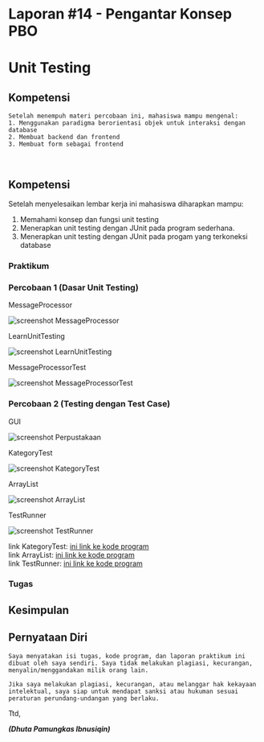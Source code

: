 # Laporan #14 - Pengantar Konsep PBO

# Unit Testing

## Kompetensi

	Setelah menempuh materi percobaan ini, mahasiswa mampu mengenal:  
	1. Menggunakan paradigma berorientasi objek untuk interaksi dengan database 
	2. Membuat backend dan frontend 
	3. Membuat form sebagai frontend
  

## Kompetensi

Setelah menyelesaikan lembar kerja ini mahasiswa diharapkan mampu: 
1. Memahami konsep dan fungsi unit testing 
2. Menerapkan unit testing dengan JUnit pada program sederhana. 
3. Menerapkan unit testing dengan JUnit pada progam yang terkoneksi database 

### Praktikum

### Percobaan 1 (Dasar Unit Testing) 

MessageProcessor

![screenshot MessageProcessor](img/percobaan1.PNG)

LearnUnitTesting

![screenshot LearnUnitTesting](img/percobaan1.PNG)

MessageProcessorTest

![screenshot MessageProcessorTest](img/percobaan1.PNG)

### Percobaan 2 (Testing dengan Test Case)

GUI

![screenshot Perpustakaan](img/CobaArrayList.PNG)

KategoryTest

![screenshot KategoryTest](img/CobaArrayList.PNG)

ArrayList

![screenshot ArrayList](img/CobaArrayList.PNG)

TestRunner

![screenshot TestRunner](img/CobaArrayList.PNG)

link KategoryTest: [ini  link ke kode program](../../src/14_Unit_Testing/DemoHashMap.java)<br>
link ArrayList: [ini  link ke kode program](../../src/14_Unit_Testing/DemoHashMap.java)<br>
link TestRunner: [ini  link ke kode program](../../src/14_Unit_Testing/DemoHashMap.java)

### Tugas


## Kesimpulan

## Pernyataan Diri

	Saya menyatakan isi tugas, kode program, dan laporan praktikum ini dibuat oleh saya sendiri. Saya tidak melakukan plagiasi, kecurangan, menyalin/menggandakan milik orang lain.

	Jika saya melakukan plagiasi, kecurangan, atau melanggar hak kekayaan intelektual, saya siap untuk mendapat sanksi atau hukuman sesuai peraturan perundang-undangan yang berlaku.

Ttd,

***(Dhuta Pamungkas Ibnusiqin)***